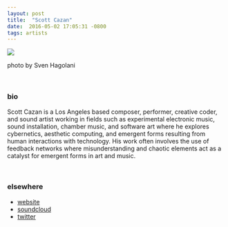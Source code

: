 ```yaml
---
layout: post
title:  "Scott Cazan"
date:  2016-05-02 17:05:31 -0800
tags: artists
---
```


![]({{site.url}}/assets/scott-cazan-performing.jpg)

photo by Sven Hagolani

<br/>

### bio
Scott Cazan is a Los Angeles based composer, performer, creative coder, and sound artist working in fields such as experimental electronic music, sound installation, chamber music, and software art where he explores cybernetics, aesthetic computing, and emergent forms resulting from human interactions with technology. His work often involves the use of feedback networks where misunderstanding and chaotic elements act as a catalyst for emergent forms in art and music.

<br/>

### elsewhere

* [website](https://www.scottcazan.com/)
* [soundcloud](https://soundcloud.com/scottcazan)
* [twitter](https://twitter.com/scazan)

